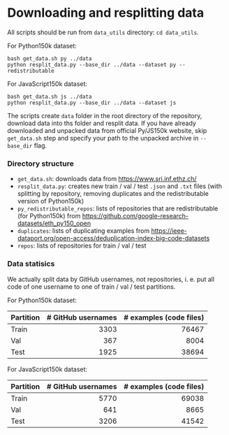 # Downloading and resplitting data

All scripts should be run from `data_utils` directory: `cd data_utils`.

For Python150k dataset:
```(bash)
bash get_data.sh py ../data
python resplit_data.py --base_dir ../data --dataset py --redistributable
```

For JavaScript150k dataset:
```(bash)
bash get_data.sh js ../data
python resplit_data.py --base_dir ../data --dataset js
```

The scripts create `data` folder in the root directory of the repository, download data into ths folder and resplit data. If you have already downloaded and unpacked data from official Py/JS150k website, skip `get_data.sh` step and specify your path to the unpacked archive in `--base_dir` flag.

### Directory structure
* `get_data.sh`: downloads data from https://www.sri.inf.ethz.ch/
* `resplit_data.py`: creates new train / val / test `.json` and `.txt` files (with splitting by repository, removing duplicates and the redistributable version of Python150k)
* `py_redistributable_repos`: lists of repositories that are redistributable (for Python150k) from https://github.com/google-research-datasets/eth_py150_open
* `duplicates`: lists of duplicating examples from https://ieee-dataport.org/open-access/deduplication-index-big-code-datasets
* `repos`: lists of repositories for train / val / test

### Data statisics

We actually split data by GitHub usernames, not repositories, i. e. put all code of one username to one of train / val / test partitions.

For Python150k dataset:

|Partition | # GitHub usernames | # examples (code files) |
|-------------|---------:|-------------:|
|    Train    |  3303  |  76467 |
|    Val    |  367  |  8004  |
|    Test    |  1925  |  38694  |


For JavaScript150k dataset:

|Partition | # GitHub usernames | # examples (code files) |
|-------------|---------:|-------------:|
|    Train    |  5770  |  69038  |
|    Val    |  641  |  8665  |
|    Test    |  3206  |  41542  |
